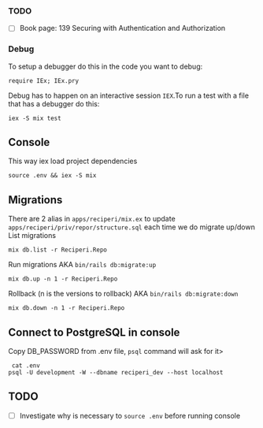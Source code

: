 ### TODO
- [ ] Book page: 139 Securing with Authentication and Authorization

### Debug
To setup a debugger do this in the code you want to debug:
```
require IEx; IEx.pry
```

Debug has to happen on an interactive session `IEX`.To run
a test with a file that has a debugger do this:
```
iex -S mix test
```

## Console
This way iex load project dependencies
```
source .env && iex -S mix
```

## Migrations
There are 2 alias in `apps/reciperi/mix.ex` to update `apps/reciperi/priv/repor/structure.sql` each time we do migrate up/down
List migrations
```
mix db.list -r Reciperi.Repo
```

Run migrations AKA `bin/rails db:migrate:up`
```
mix db.up -n 1 -r Reciperi.Repo
```

Rollback (n is the versions to rollback) AKA `bin/rails db:migrate:down`
```
mix db.down -n 1 -r Reciperi.Repo
```

## Connect to PostgreSQL in console
Copy DB_PASSWORD from .env file, `psql` command will ask for it>
```
 cat .env
psql -U development -W --dbname reciperi_dev --host localhost
```

## TODO
- [ ] Investigate why is necessary to `source .env` before running console

